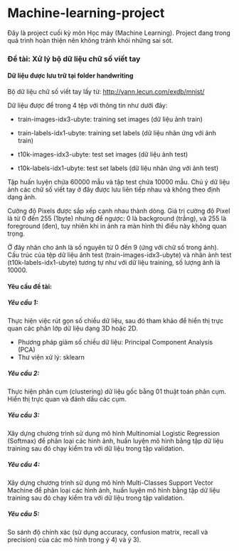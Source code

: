 # Machine-learning-project
Đây là project cuối kỳ môn Học máy (Machine Learning). Project đang trong quá trình hoàn thiện nên không tránh khỏi những sai sót.
### Đề tài: Xử lý bộ dữ liệu chữ số viết tay
#### Dữ liệu được lưu trữ tại folder handwriting
Bộ dữ liệu chữ số viết tay lấy từ: http://yann.lecun.com/exdb/mnist/

Dữ liệu được để trong 4 tệp với thông tin như dưới đây:

* train-images-idx3-ubyte: training set images (dữ liệu ảnh train)

* train-labels-idx1-ubyte: training set labels (dữ liệu nhãn ứng với ảnh train)

* t10k-images-idx3-ubyte: test set images (dữ liệu ảnh test)

* t10k-labels-idx1-ubyte: test set labels (dữ liệu nhãn ứng với ảnh test)

Tập huấn luyện chứa 60000 mẫu và tập test chứa 10000 mẫu. Chú ý dữ liệu ảnh các chữ số viết tay ở đây được lưu liên tiếp nhau và không theo định dạng ảnh.

Cường độ Pixels được sắp xếp cạnh nhau thành dòng. Giá trị cường độ Pixel là từ 0 đến 255 (1byte) nhưng để ngược: 0 là background (trắng), và 255 là foreground (đen), tuy nhiên khi in ảnh ra màn hình thì điều này không quan trọng.

Ở đây nhãn cho ảnh là số nguyên từ 0 đến 9 (ứng với chữ số trong ảnh). Cấu trúc của tệp dữ liệu ảnh test (train-images-idx3-ubyte) và nhãn ảnh test (t10k-labels-idx1-ubyte) tương tự như với dữ liệu training, số lượng ảnh là 10000.

#### Yêu cầu đề tài:
##### Yêu cầu 1: 
Thực hiện việc rút gọn số chiều dữ liệu, sau đó tham khảo để hiển thị trực quan các phân lớp dữ liệu dạng 3D hoặc 2D.
* Phương pháp giảm số chiều dữ liệu: Principal Component Analysis (PCA)
* Thư viện xử lý: sklearn
##### Yêu cầu 2: 
Thực hiện phân cụm (clustering) dữ liệu gốc bằng 01 thuật toán phân cụm. Hiển thị trực quan và đánh dấu các cụm.
##### Yêu cầu 3: 
Xây dựng chương trình sử dụng mô hình Multinomial Logistic Regression (Softmax) để phân loại các hình ảnh, huấn luyện mô hình bằng tập dữ liệu training sau đó chạy kiểm tra với dữ liệu trong tập validation.
##### Yêu cầu 4: 
Xây dựng chương trình sử dụng mô hình Multi-Classes Support Vector Machine để phân loại các hình ảnh, huấn luyện mô hình bằng tập dữ liệu training sau đó chạy kiểm tra với dữ liệu trong tập validation.
##### Yêu cầu 5: 
So sánh độ chính xác (sử dụng accuracy, confusion matrix, recall và precision) của các mô hình trong ý 4) và ý 3).
